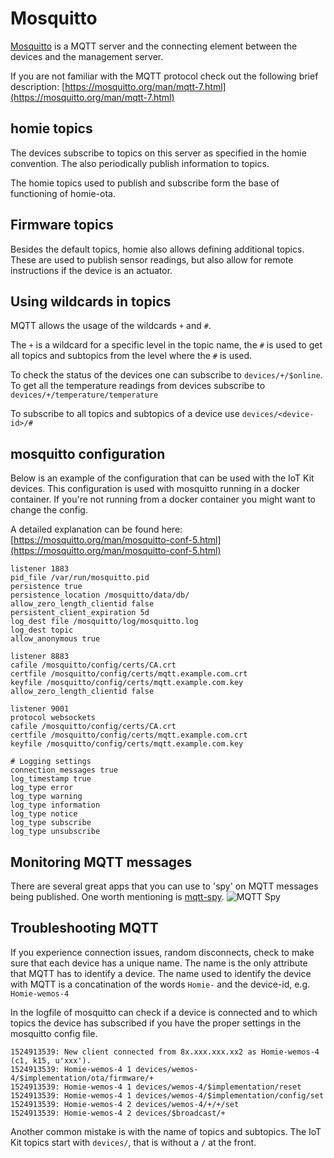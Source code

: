 # Mosquitto  
[Mosquitto](https://mosquitto.org) is a MQTT server and the connecting element between the devices and the management server.

If you are not familiar with the MQTT protocol check out the following brief description: [https://mosquitto.org/man/mqtt-7.html](https://mosquitto.org/man/mqtt-7.html)

## homie topics
The devices subscribe to topics on this server as specified in the homie convention.
The also periodically publish information to topics.

The homie topics used to publish and subscribe form the base of functioning of homie-ota.

## Firmware topics
Besides the default topics, homie also allows defining additional topics. These are used to publish sensor readings, but also allow for remote instructions if the device is an actuator.

## Using wildcards in topics
MQTT allows the usage of the wildcards `+` and `#`.

The `+` is a wildcard for a specific level in the topic name, the `#` is used to get all topics and subtopics from the level where the `#` is used.

To check the status of the devices one can subscribe to `devices/+/$online`. To get all the temperature readings from devices subscribe to `devices/+/temperature/temperature`

To subscribe to all topics and subtopics of a device use `devices/<device-id>/#`

## mosquitto configuration
Below is an example of the configuration that can be used with the IoT Kit devices. 
This configuration is used with mosquitto running in a docker container.
If you're not running from a docker container you might want to change the config.

A detailed explanation can be found here: [https://mosquitto.org/man/mosquitto-conf-5.html](https://mosquitto.org/man/mosquitto-conf-5.html)

```
listener 1883
pid_file /var/run/mosquitto.pid
persistence true
persistence_location /mosquitto/data/db/
allow_zero_length_clientid false
persistent_client_expiration 5d
log_dest file /mosquitto/log/mosquitto.log
log_dest topic
allow_anonymous true

listener 8883
cafile /mosquitto/config/certs/CA.crt
certfile /mosquitto/config/certs/mqtt.example.com.crt
keyfile /mosquitto/config/certs/mqtt.example.com.key
allow_zero_length_clientid false

listener 9001
protocol websockets
cafile /mosquitto/config/certs/CA.crt
certfile /mosquitto/config/certs/mqtt.example.com.crt
keyfile /mosquitto/config/certs/mqtt.example.com.key

# Logging settings
connection_messages true
log_timestamp true
log_type error
log_type warning
log_type information
log_type notice
log_type subscribe
log_type unsubscribe
```

## Monitoring MQTT messages
There are several great apps that you can use to 'spy' on MQTT messages being published. One worth mentioning is [mqtt-spy](https://github.com/eclipse/paho.mqtt-spy).
![MQTT Spy](https://raw.githubusercontent.com/mverleun/IoT-devices/master/Documentation/Software/Images/mqtt-spy.png)

## Troubleshooting MQTT
If you experience connection issues, random disconnects, check to make sure that each device has a unique name. The name is the only attribute that MQTT has to identify a device. 
The name used to identify the device with MQTT is a concatination of the words `Homie-` and the device-id, e.g. `Homie-wemos-4`

In the logfile of mosquitto can check if a device is connected and to which topics the device has subscribed if you have the proper settings in the mosquitto config file.

```
1524913539: New client connected from 8x.xxx.xxx.xx2 as Homie-wemos-4 (c1, k15, u'xxx').
1524913539: Homie-wemos-4 1 devices/wemos-4/$implementation/ota/firmware/+
1524913539: Homie-wemos-4 1 devices/wemos-4/$implementation/reset
1524913539: Homie-wemos-4 1 devices/wemos-4/$implementation/config/set
1524913539: Homie-wemos-4 2 devices/wemos-4/+/+/set
1524913539: Homie-wemos-4 2 devices/$broadcast/+
```

Another common mistake is with the name of topics and subtopics. The IoT Kit topics start with `devices/`, that is without a `/` at the front.

